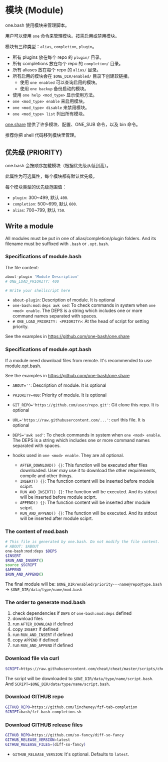 # 模块 (Module)

one.bash 使用模块来管理脚本。

用户可以使用 `one` 命令来管理模块。按需启用或禁用模块。

模块有三种类型：`alias`, `completion`, `plugin`。

- 所有 plugins 放在每个 repo 的 `plugin/` 目录。
- 所有 completions 放在每个 repo 的 `completion/` 目录。
- 所有 aliases 放在每个 repo 的 `alias/` 目录。
- 所有启用的模块会在 `$ONE_DIR/enabled/` 目录下创建软链接。
  - 使用 `one enabled` 可以查询启用的模块。
  - 使用 `one backup` 备份启动的模块。
- 使用 `one help <mod_type>` 显示使用方法。
- `one <mod_type> enable` 来启用模块。
- `one <mod_type> disable` 来禁用模块。
- `one <mod_type> list` 列出所有模块。

[one.share][] 提供了许多模块、配置、ONE_SUB 命令，以及 bin 命令。

推荐你把 shell 代码移到模块里管理。

## 优先级 (PRIORITY)

one.bash 会按顺序加载模块（根据优先级从低到高）。

此属性为可选属性，每个模块都有默认优先级。

每个模块类型的优先级范围值：

- `plugin`: 300~499, 默认 `400`.
- `completion`: 500~699, 默认 `600`.
- `alias`: 700~799, 默认 `750`.

## Write a module

All modules must be put in one of alias/completion/plugin folders. And its filename must be suffixed with `.bash` or `.opt.bash`.

### Specifications of module.bash

The file content:

```sh
about-plugin 'Module Description'
# ONE_LOAD_PRIORITY: 400

# Write your shellscript here
```

- `about-plugin`: Description of module. It is optional
- `one-bash:mod:deps awk sed`: To check commands in system when `one <mod> enable`. The DEPS is a string which includes one or more command names separated with spaces.
- `# ONE_LOAD_PRIORITY: <PRIORITY>`: At the head of script for setting priority.

See the examples in https://github.com/one-bash/one.share

### Specifications of module.opt.bash

If a module need download files from remote. It's recommended to use module.opt.bash.

See the examples in https://github.com/one-bash/one.share

- `ABOUT=''`: Description of module. It is optional
- `PRIORITY=400`: Priority of module. It is optional
- `GIT_REPO='https://github.com/user/repo.git'`: Git clone this repo. It is optional
- `URL='https://raw.githubusercontent.com/...'`: curl this file. It is optional
- `DEPS='awk sed'`: To check commands in system when `one <mod> enable`. The DEPS is a string which includes one or more command names separated with spaces.

- hooks used in `one <mod> enable`. They are all optional.
  - `AFTER_DOWNLOAD() {}`: This function will be executed after files downloaded. User may use it to download the other requirements, compile and other things.
  - `INSERT() {}`: The function content will be inserted before module sciprt.
  - `RUN_AND_INSERT() {}`: The function will be executed. And its stdout will be inserted before module sciprt.
  - `APPEND() {}`: The function content will be inserted after module sciprt.
  - `RUN_AND_APPEND() {}`: The function will be executed. And its stdout will be inserted after module sciprt.

### The content of mod.bash

```sh
# This file is generated by one.bash. Do not modify the file content.
# ABOUT: $ABOUT
one-bash:mod:deps $DEPS
$INSERT
$RUN_AND_INSERT()
source $SCRIPT
$APPEND
$RUN_AND_APPEND()
```

The final module will be: `$ONE_DIR/enabled/priority---name@repo@type.bash` -> `$ONE_DIR/data/type/name/mod.bash`

### The order to generate mod.bash

1. check dependencies if `DEPS` or `one-bash:mod:deps` defined
2. download files
3. run `AFTER_DOWNLOAD` if defined
4. copy `INSERT` if defined
5. run `RUN_AND_INSERT` if defined
6. copy `APPEND` if defined
7. run `RUN_AND_APPEND` if defined

### Download file via curl

```sh
SCRIPT=https://raw.githubusercontent.com/cheat/cheat/master/scripts/cheat.bash
```

The script will be downloaded to `$ONE_DIR/data/type/name/script.bash`.
And `SCRIPT=$ONE_DIR/data/type/name/script.bash`.

### Download GITHUB repo

```sh
GITHUB_REPO=https://github.com/lincheney/fzf-tab-completion
SCRIPT=bash/fzf-bash-completion.sh
```

### Download GITHUB release files

```sh
GITHUB_REPO=https://github.com/so-fancy/diff-so-fancy
GITHUB_RELEASE_VERSION=latest
GITHUB_RELEASE_FILES=(diff-so-fancy)
```

- `GITHUB_RELEASE_VERSION`: It's optional. Defaults to `latest`.

<!-- links -->

[one.share]: https://github.com/one-bash/one.share
